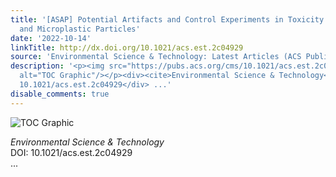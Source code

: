 ```yaml
---
title: '[ASAP] Potential Artifacts and Control Experiments in Toxicity Tests of Nanoplastic
  and Microplastic Particles'
date: '2022-10-14'
linkTitle: http://dx.doi.org/10.1021/acs.est.2c04929
source: 'Environmental Science & Technology: Latest Articles (ACS Publications)'
description: '<p><img src="https://pubs.acs.org/cms/10.1021/acs.est.2c04929/asset/images/medium/es2c04929_0005.gif"
  alt="TOC Graphic"/></p><div><cite>Environmental Science & Technology</cite></div><div>DOI:
  10.1021/acs.est.2c04929</div> ...'
disable_comments: true
---
```

<p><img src="https://pubs.acs.org/cms/10.1021/acs.est.2c04929/asset/images/medium/es2c04929_0005.gif" alt="TOC Graphic"/></p><div><cite>Environmental Science & Technology</cite></div><div>DOI: 10.1021/acs.est.2c04929</div> ...